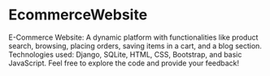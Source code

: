 # EcommerceWebsite
E-Commerce Website: A dynamic platform with functionalities like product search, browsing, placing orders, saving items in a cart, and a blog section. Technologies used: Django, SQLite, HTML, CSS, Bootstrap, and basic JavaScript.  Feel free to explore the code and provide your feedback! 
